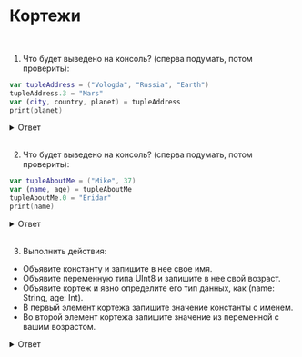 # Кортежи
<br/>

1. Что будет выведено на консоль? (сперва подумать, потом проверить):

```swift
var tupleAddress = ("Vologda", "Russia", "Earth")
tupleAddress.3 = "Mars"
var (city, country, planet) = tupleAddress
print(planet)
```
<details><summary>Ответ</summary>
На консоль будет выведена ошибка, т.к. третий элемент кортежа имеет индекс 2, а в коде выше идет попытка обращения к несуществующему четвертому элементу с индексом 3.
</details>
<br/>

2. Что будет выведено на консоль? (сперва подумать, потом проверить):

```swift
var tupleAboutMe = ("Mike", 37)
var (name, age) = tupleAboutMe
tupleAboutMe.0 = "Eridar"
print(name)
```
<details><summary>Ответ</summary>

```swift
На консоль будет выведено Mike.

Значение в переменной не изменится при его изменении в кортеже, от куда оно было получено. Это связано с тем, что кортеж оперирует значимыми типами (value type), которые передаются не по ссылке, а непосредственно самим значением.
```
</details>
<br/>

3. Выполнить действия: <br/>
- Объявите константу и запишите в нее свое имя.<br/>
- Объявите переменную типа UInt8 и запишите в нее свой возраст.<br/>
- Объявите кортеж и явно определите его тип данных, как (name: String, age: Int).<br/>
- В первый элемент кортежа запишите значение константы с именем.<br/>
- Во второй элемент кортежа запишите значение из переменной с вашим возрастом.

<details><summary>Ответ</summary>

```swift
let name = "Alex"
var age:UInt8 = 16
var tuple: (name: String, age: Int)
tuple.name = name
tuple.age = Int(age)
```
</details>
<br/>
